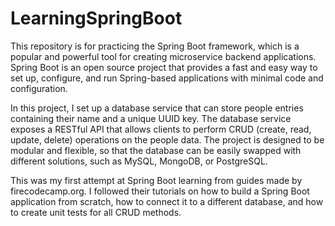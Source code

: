 # LearningSpringBoot

This repository is for practicing the Spring Boot framework, which is a popular and powerful tool for creating microservice backend applications. Spring Boot is an open source project that provides a fast and easy way to set up, configure, and run Spring-based applications with minimal code and configuration.

In this project, I set up a database service that can store people entries containing their name and a unique UUID key. The database service exposes a RESTful API that allows clients to perform CRUD (create, read, update, delete) operations on the people data. The project is designed to be modular and flexible, so that the database can be easily swapped with different solutions, such as MySQL, MongoDB, or PostgreSQL.

This was my first attempt at Spring Boot learning from guides made by firecodecamp.org. I followed their tutorials on how to build a Spring Boot application from scratch, how to connect it to a different database, and how to create unit tests for all CRUD methods.
